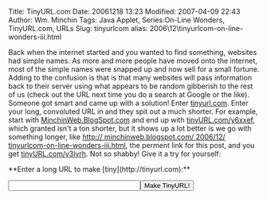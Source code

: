 Title: TinyURL.com
Date: 20061218 13:23
Modified: 2007-04-09 22:43
Author: Wm. Minchin
Tags: Java Applet, Series:On-Line Wonders, TinyURL.com, URLs
Slug: tinyurlcom
alias: 2006\12\tinyurlcom-on-line-wonders-iii.html

Back when the internet started and you wanted to find something, websites had
simple names. As more and more people have moved onto the internet, most of the
simple names were snapped up and now sell for a small fortune. Adding to the
confusion is that is that many websites will pass information back to their
server using what appears to be random gibberish to the rest of us (check out
the URL next time you do a search at Google or the like). Someone got smart and
came up with a solution! Enter [tinyurl.com](http://tinyurl.com/). Enter your
long, convoluted URL in and they spit out a much shorter. For example, start
with [MinchinWeb.BlogSpot.com](http://minchinweb.blogspot.com) and end up with
[tinyURL.com/y6xxef](http://tinyurl.com/y6xxef), which granted isn't a ton
shorter, but it shows up a lot better is we go with something longer, like
[http:// minchinweb.blogspot.com/ 2006/12/
tinyurlcom-on-line-wonders-iii.html](http://minchinweb.blogspot.com/2006/12/tinyurlcom-on-line-wonders-iii.html),
the perment link for this post, and you get
[tinyURL.com/y3lvrh](http://tinyurl.com/y3lvrh). Not so shabby! Give it a try
for yourself:

<form action="http://tinyurl.com/create.php" method="post" target="_blank" markdown=1>
**Enter a long URL to make [tiny](http://tinyurl.com):**

<input type="text" name="url" size="30"><input type="submit" name="submit" value="Make TinyURL!"> 
</form>
